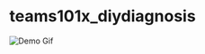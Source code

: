 # teams101x_diydiagnosis

![Demo Gif](https://tools.ceit.uq.edu.au/github_gifs/DIY_diagnosis_tool/teams101x_diy_diagnosis_demo1.gif)
